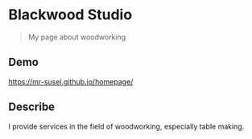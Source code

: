 # Blackwood Studio

>My page about woodworking

## Demo

https://mr-susel.github.io/homepage/

## Describe


I provide services in the field of woodworking, especially table making.




